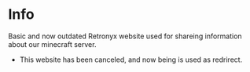 # Info
Basic and now outdated Retronyx website used for shareing information about our minecraft server.
- This website has been canceled, and now being is used as redrirect.
